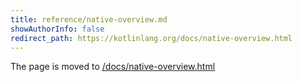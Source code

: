 ```yaml
---
title: reference/native-overview.md
showAuthorInfo: false
redirect_path: https://kotlinlang.org/docs/native-overview.html
---
```


The page is moved to [/docs/native-overview.html](/docs/native-overview.html)
